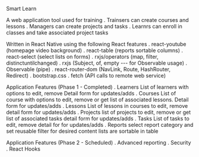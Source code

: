 Smart Learn 
 
A web application tool used for training 
 . Trainsers can create courses and lessons
 . Managers can create projects and tasks
 . Learnrs can enroll in classes and take associated project tasks

Written in React Native using the following React features
  .  react-youtube (homepage video background)
  .  react-table (reports sortable columns)
  .  react-select (select lists on forms)
  .  rxjs/operators (map, filter, distinctuntilchanged)
  .  rxjs  (Subject, of, empty --- for Observable usage)
  .  Observable (pipe)
  .  react-router-dom (NavLink, Route, HashRouter, Redirect)
  .  bootstrap.css
  .  fetch (API calls to remote web service)

Application Features (Phase 1 - Completed)
  . Learners
    List of learners with options to edit, remove 
    Detail form for updates/adds
  . Courses
    List of course with options to edit, remove or get list of associated lessons.
    Detail form for updates/adds
  . Lessons
    List of lessons in courses to edit, remove
    detail form for updates/adds
  . Projects
    list of projects to edit, remove or get list of associated tasks
    detail form for updates/adds
  . Tasks
    List of tasks to edit, remove
    detail for for updates/adds
  . Reports
    select report category and set reusable filter for desired content
    lists are sortable in table 

Application Features (Phase 2 - Scheduled)
  .  Advanced reporting
  .  Security
  .  React Hooks


